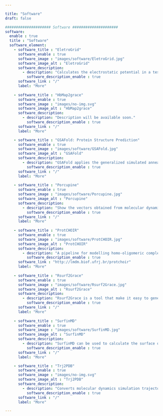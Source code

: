 ```yaml
---

title: "Software"
draft: false

##################### Software #####################
software:
  enable : true
  title : "Software"
  software_element:
    - software_title : "EletroGrid"
      software_enable : true
      software_image : "images/software/EletroGrid.jpg"
      software_image_alt : "EletroGrid"
      software_description:
        - description: "Calculates the electrostatic potential in a test charge, by Coulomb's law, in a network of points in space around a molecule."
          software_description_enable : true
      software_link : "/"
      label: "More"
    
    - software_title : "HbMap2grace"
      software_enable : true
      software_image : "images/no-img.svg"
      software_image_alt : "HbMap2grace"
      software_description:
        - description: "Description will be available soon."
          software_description_enable : true
      software_link : "/"
      label: "More"

    - software_title : "GSAFold: Protein Structure Prediction"
      software_enable : true
      software_image : "images/software/GSAFold.jpg"
      software_image_alt : "GSAFold"
      software_description:
        - description: "GSAFold applies the generalized simulated annealing (GSA) algorithm on ab initio protein structure prediction. This new implementation of the GSA algorithm applies, for the first time in ab initio protein structure prediction, an analytical inverse for the Visitation function of GSA. It also employs the broadly used NAMD Molecular Dynamics package to carry out energy calculations, allowing the user to select different force fields and parameterizations. Moreover, the software also allows the execution of several simulations simultaneously. Applications that depend on protein structures include rational drug design and structure-based protein function prediction."
          software_description_enable : true
      software_link : "/"
      label: "More"
    
    - software_title : "Porcupine"
      software_enable : true
      software_image : "images/software/Porcupine.jpg"
      software_image_alt : "Porcupine"
      software_description:
        - description: "Show the vectors obtained from molecular dynamics principal component analysis, or from normal modes, using the VMD program."
          software_description_enable : true
      software_link : "/"
      label: "More"
      
    - software_title : "ProtCHOIR"
      software_enable : true
      software_image : "images/software/ProtCHOIR.jpg"
      software_image_alt : "ProtCHOIR"
      software_description:
        - description: "A pipeline for modelling homo-oligomeric complexes."
          software_description_enable : true
      software_link : "http://lmdm.biof.ufrj.br/protchoir"
      label: "More"
    
    - software_title : "Rsurf2Grace"
      software_enable : true
      software_image : "images/software/Rsurf2Grace.jpg"
      software_image_alt : "Rsurf2Grace"
      software_description:
        - description: "Rsurf2Grace is a tool that make it easy to generate surface of contact plots, using the XmGrace program. This tool is very useful to better analyse the results from SurfinMD."
          software_description_enable : true
      software_link : "/"
      label: "More"
    
    - software_title : "SurfinMD"
      software_enable : true
      software_image : "images/software/SurfinMD.jpg"
      software_image_alt : "SurfinMD"
      software_description:
        - description: "SurfinMD can be used to calculate the surface of contact between a drug and a protein, separating the results by diferent properties and by amino-acid residues."
          software_description_enable : true
      software_link : "/"
      label: "More"

    - software_title : "Trj2PDB"
      software_enable : true
      software_image : "images/no-img.svg"
      software_image_alt : "Trj2PDB"
      software_description:
        - description: "Converts molecular dynamics simulation trajectories in the TRJ format, adopted by the NWChem program, to trajectories in the PDB format, universally accepted by simulation analysis programs."
          software_description_enable : true
      software_link : "/"
      label: "More"

---
```

